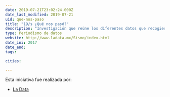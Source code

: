 ```yaml
---
date: 2019-07-21T23:02:24.000Z
date_last_modified: 2019-07-21
uid: que-nos-paso
title: "19/s ¿Qué nos pasó?"
description: "Investigación que reúne los diferentes datos que recogieron organizaciones y autoridades locales para informar y apoyar a los ciudadanos mexicanos mexicanos después del terremoto sufrido el 19 de septiembre del 2017."
type: Periodismo de datos
website: http://www.ladata.mx/Sismo/index.html
date_ini: 2017
date_end: 
tags:

cities: 

---
```


Esta iniciativa fue realizada por:

- [La Data](/organizaciones/la-data-mx)

